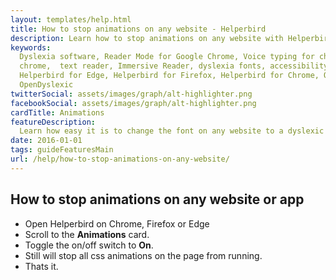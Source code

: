 ```yaml
---
layout: templates/help.html
title: How to stop animations on any website - Helperbird
description: Learn how to stop animations on any website with Helperbird.
keywords:
  Dyslexia software, Reader Mode for Google Chrome, Voice typing for chrome, Text to speech for
  chrome,  text reader, Immersive Reader, dyslexia fonts, accessibility software, dyslexia software,
  Helperbird for Edge, Helperbird for Firefox, Helperbird for Chrome, Opendyslexic for Chrome,
  OpenDyslexic
twitterSocial: assets/images/graph/alt-highlighter.png
facebookSocial: assets/images/graph/alt-highlighter.png
cardTitle: Animations
featureDescription:
  Learn how easy it is to change the font on any website to a dyslexic font with Helperbird.
date: 2016-01-01
tags: guideFeaturesMain
url: /help/how-to-stop-animations-on-any-website/
---
```


## How to stop animations on any website or app

- Open Helperbird on Chrome, Firefox or Edge
- Scroll to the **Animations** card.
- Toggle the on/off switch to **On**.
- Still will stop all css animations on the page from running.
- Thats it.
